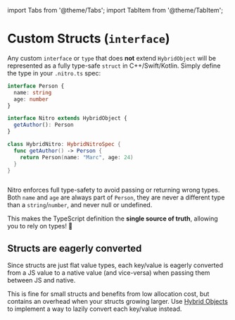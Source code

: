 ---
---

import Tabs from '@theme/Tabs';
import TabItem from '@theme/TabItem';

# Custom Structs (`interface`)

Any custom `interface` or `type` that does **not** extend `HybridObject` will be represented as a fully type-safe `struct` in C++/Swift/Kotlin. Simply define the type in your `.nitro.ts` spec:

<div className="side-by-side-container">
<div className="side-by-side-block">

```ts title="Nitro.nitro.ts"
interface Person {
  name: string
  age: number
}

interface Nitro extends HybridObject {
  getAuthor(): Person
}
```

</div>
<div className="side-by-side-block">

```swift title="HybridNitro.swift"
class HybridNitro: HybridNitroSpec {
  func getAuthor() -> Person {
    return Person(name: "Marc", age: 24)
  }
}



```

</div>
</div>

Nitro enforces full type-safety to avoid passing or returning wrong types.
Both `name` and `age` are always part of `Person`, they are never a different type than a `string`/`number`, and never null or undefined.

This makes the TypeScript definition the **single source of truth**, allowing you to rely on types! 🤩

## Structs are eagerly converted

Since structs are just flat value types, each key/value is eagerly converted from a JS value to a native value (and vice-versa) when passing them between JS and native.

This is fine for small structs and benefits from low allocation cost, but contains an overhead when your structs growing larger.
Use [Hybrid Objects](hybrid-objects) to implement a way to lazily convert each key/value instead.
